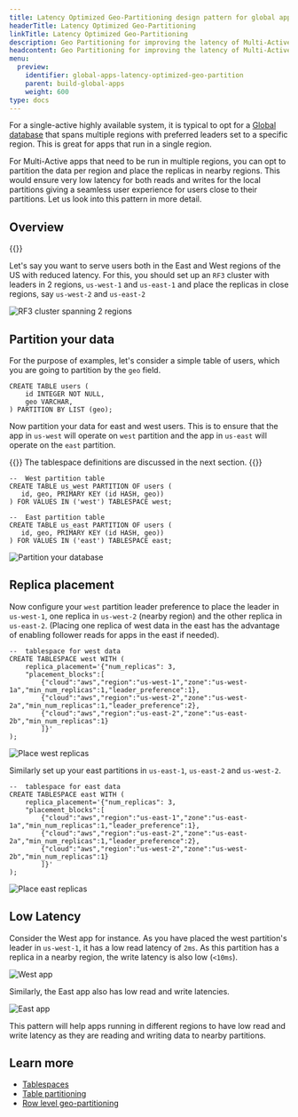 ```yaml
---
title: Latency Optimized Geo-Partitioning design pattern for global applications
headerTitle: Latency Optimized Geo-Partitioning
linkTitle: Latency Optimized Geo-Partitioning
description: Geo Partitioning for improving the latency of Multi-Active global applications
headcontent: Geo Partitioning for improving the latency of Multi-Active global applications
menu:
  preview:
    identifier: global-apps-latency-optimized-geo-partition
    parent: build-global-apps
    weight: 600
type: docs
---
```


For a single-active highly available system, it is typical to opt for a [Global database](../global-database) that spans multiple regions with preferred leaders set to a specific region. This is great for apps that run in a single region.

For Multi-Active apps that need to be run in multiple regions, you can opt to partition the data per region and place the replicas in nearby regions. This would ensure very low latency for both reads and writes for the local partitions giving a seamless user experience for users close to their partitions. Let us look into this pattern in more detail.

## Overview

{{<cluster-setup-tabs>}}

Let's say you want to serve users both in the East and West regions of the US with reduced latency. For this, you should set up an `RF3` cluster with leaders in 2 regions, `us-west-1` and `us-east-1` and place the replicas in close regions, say `us-west-2` and `us-east-2`

![RF3 cluster spanning 2 regions](/images/develop/global-apps/latency-optimized-geo-partition-setup.png)

## Partition your data

For the purpose of examples, let's consider a simple table of users, which you are going to partition by the `geo` field.

```plpgsql
CREATE TABLE users (
    id INTEGER NOT NULL,
    geo VARCHAR,
) PARTITION BY LIST (geo);
```

Now partition your data for east and west users. This is to ensure that the app in `us-west` will operate on `west` partition and the app in `us-east` will operate on the `east` partition.

{{<note>}}
The tablespace definitions are discussed in the next section.
{{</note>}}

```plpgsql
--  West partition table
CREATE TABLE us_west PARTITION OF users (
   id, geo, PRIMARY KEY (id HASH, geo))
) FOR VALUES IN ('west') TABLESPACE west;

--  East partition table
CREATE TABLE us_east PARTITION OF users (
   id, geo, PRIMARY KEY (id HASH, geo))
) FOR VALUES IN ('east') TABLESPACE east;
```

![Partition your database](/images/develop/global-apps/latency-optimized-geo-partition-partition.png)

## Replica placement

Now configure your `west` partition leader preference to place the leader in `us-west-1`, one replica in `us-west-2` (nearby region) and the other replica in `us-east-2`. (Placing one replica of west data in the east has the advantage of enabling follower reads for apps in the east if needed).

```plpgsql
--  tablespace for west data
CREATE TABLESPACE west WITH (
    replica_placement='{"num_replicas": 3, 
    "placement_blocks":[
        {"cloud":"aws","region":"us-west-1","zone":"us-west-1a","min_num_replicas":1,"leader_preference":1},
        {"cloud":"aws","region":"us-west-2","zone":"us-west-2a","min_num_replicas":1,"leader_preference":2},
        {"cloud":"aws","region":"us-east-2","zone":"us-east-2b","min_num_replicas":1}
        ]}'
);
```

![Place west replicas](/images/develop/global-apps/latency-optimized-geo-partition-west.png)

Similarly set up your east partitions in `us-east-1`, `us-east-2` and `us-west-2`.

```plpgsql
--  tablespace for east data
CREATE TABLESPACE east WITH (
    replica_placement='{"num_replicas": 3, 
    "placement_blocks":[
        {"cloud":"aws","region":"us-east-1","zone":"us-east-1a","min_num_replicas":1,"leader_preference":1},
        {"cloud":"aws","region":"us-east-2","zone":"us-east-2a","min_num_replicas":1,"leader_preference":2},
        {"cloud":"aws","region":"us-west-2","zone":"us-west-2b","min_num_replicas":1}
        ]}'
);
```

![Place east replicas](/images/develop/global-apps/latency-optimized-geo-partition-east.png)

## Low Latency

Consider the West app for instance. As you have placed the west partition's leader in `us-west-1`, it has a low read latency of `2ms`. As this partition has a replica in a nearby region, the write latency is also low (`<10ms`).

![West app](/images/develop/global-apps/latency-optimized-geo-partition-west-app.png)

Similarly, the East app also has low read and write latencies.

![East app](/images/develop/global-apps/latency-optimized-geo-partition-east-app.png)

This pattern will help apps running in different regions to have low read and write latency as they are reading and writing data to nearby partitions.

## Learn more

- [Tablespaces](../../../explore/ysql-language-features/going-beyond-sql/tablespaces/)
- [Table partitioning](../../../explore/ysql-language-features/advanced-features/partitions/)
- [Row level geo-partitioning](../../../explore/multi-region-deployments/row-level-geo-partitioning/)